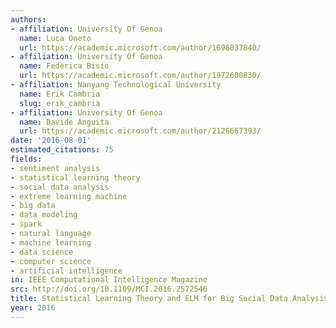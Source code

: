 ```yaml
---
authors:
- affiliation: University Of Genoa
  name: Luca Oneto
  url: https://academic.microsoft.com/author/1696837840/
- affiliation: University Of Genoa
  name: Federica Bisio
  url: https://academic.microsoft.com/author/1972600830/
- affiliation: Nanyang Technological University
  name: Erik Cambria
  slug: erik_cambria
- affiliation: University Of Genoa
  name: Davide Anguita
  url: https://academic.microsoft.com/author/2126667393/
date: '2016-08-01'
estimated_citations: 75
fields:
- sentiment analysis
- statistical learning theory
- social data analysis
- extreme learning machine
- big data
- data modeling
- spark
- natural language
- machine learning
- data science
- computer science
- artificial intelligence
in: IEEE Computational Intelligence Magazine
src: http://doi.org/10.1109/MCI.2016.2572540
title: Statistical Learning Theory and ELM for Big Social Data Analysis
year: 2016
---
```

